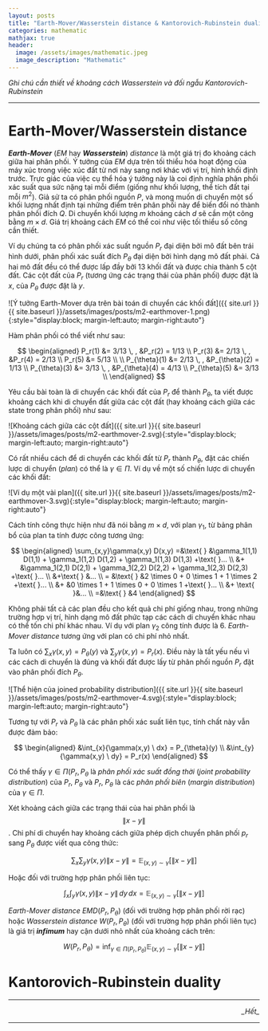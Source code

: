 ```yaml
---
layout: posts
title: "Earth-Mover/Wasserstein distance & Kantorovich-Rubinstein duality"
categories: mathematic
mathjax: true
header:
  image: /assets/images/mathematic.jpeg
  image_description: "Mathematic"
---
```


*Ghi chú cần thiết về khoảng cách Wasserstein và đối ngẫu Kantorovich-Rubinstein*

---

# Earth-Mover/Wasserstein distance

***Earth-Mover*** (*EM* hay ***Wasserstein***) *distance* là một giá trị đo khoảng cách giữa hai phân phối. 
Ý tưởng của *EM* dựa trên tối thiểu hóa hoạt động của máy xúc trong việc xúc đất từ nơi này sang nơi khác với vị trí, 
hình khối định trước. Trực giác của việc cụ thể hóa ý tưởng này là coi định nghĩa phân phối xác suất qua sức nặng tại 
mỗi điểm (giống như khối lượng, thể tích đất tại mỗi $m^2$). Giả sử ta có phân phối nguồn $P$, và mong muốn di chuyển 
một số khối lượng nhất định tại những điểm trên phân phối này để biến đổi nó thành phân phối đích $Q$. Di chuyển khối 
lượng $m$ khoảng cách $d$ sẽ cần một công bằng $m \times d$. Giá trị khoảng cách *EM* có thể coi như việc tối thiểu số 
công cần thiết.

Ví dụ chúng ta có phân phối xác suất nguồn $P_r$ đại diện bởi mô đất bên trái hình dưới, phân phối xác suất đích 
$P_{\theta}$ đại diện bởi hình dạng mô đất phải. Cả hai mô đất đều có thể được lấp đầy bởi 13 khối đất và được chia 
thành 5 cột đất. Các cột đất của $P_r$ (tương ứng các trạng thái của phân phối) được đặt là $x$, của $P_{\theta}$ được 
đặt là $y$.

![Ý tưởng Earth-Mover dựa trên bài toán di chuyển các khối đất]({{ site.url }}{{ site.baseurl }}/assets/images/posts/m2-earthmover-1.png){:style="display:block; margin-left:auto; margin-right:auto"}

Hàm phân phối có thể viết như sau:

$$ \begin{aligned}
P_r(1) &= 3/13 \, , &P_r(2) = 1/13 \\
P_r(3) &= 2/13 \, , &P_r(4) = 2/13 \\
P_r(5) &= 5/13 \\
\\
P_{\theta}(1) &= 2/13 \, , &P_{\theta}(2) = 1/13 \\
P_{\theta}(3) &= 3/13 \, , &P_{\theta}(4) = 4/13 \\
P_{\theta}(5) &= 3/13 \\
\end{aligned} $$

Yêu cầu bài toàn là di chuyển các khối đất của $P_r$ để thành $P_{\theta}$, ta viết được khoảng cách khi di chuyển đất 
giữa các cột đất (hay khoảng cách giữa các state trong phân phối) như sau:  

![Khoảng cách giữa các cột đất]({{ site.url }}{{ site.baseurl }}/assets/images/posts/m2-earthmover-2.svg){:style="display:block; margin-left:auto; margin-right:auto"}

Có rất nhiều cách để di chuyển các khối đất từ $P_r$ thành $P_{\theta}$, đặt các chiến lược di chuyển (*plan*) có thể 
là $\gamma \in \Pi$. Ví dụ về một số chiến lược di chuyển các khối đất:

![Ví dụ một vài plan]({{ site.url }}{{ site.baseurl }}/assets/images/posts/m2-earthmover-3.svg){:style="display:block; margin-left:auto; margin-right:auto"}

Cách tính công thực hiện như đã nói bằng $m \times d$, với plan ${\gamma}_1$, từ bảng phân bổ của plan ta tính được 
công tương ứng:

$$ \begin{aligned}
\sum_{x,y}\gamma(x,y) D(x,y) =&\text{ } &\gamma_1(1,1) D(1,1) + \gamma_1(1,2) D(1,2) + \gamma_1(1,3) D(1,3) +\text{ }... \\
                              &+ &\gamma_1(2,1) D(2,1) + \gamma_1(2,2) D(2,2) + \gamma_1(2,3) D(2,3) +\text{ }... \\
                              &+\text{ } &... \\
                             = &\text{ } &2 \times 0 + 0 \times 1 + 1 \times 2 +\text{ }... \\
                              &+ &0 \times 1 + 1 \times 0 + 0 \times 1 +\text{ }... \\
                              &+ \text{ }&... \\
                             =&\text{ } &4
\end{aligned} $$

Không phải tất cả các plan đều cho kết quả chi phí giống nhau, trong những trường hợp vị trí, hình dạng mô đất phức 
tạp các cách di chuyển khác nhau có thể tốn chi phí khác nhau. Ví dụ với plan ${\gamma}_2$ công tính được là 6. 
*Earth-Mover distance* tương ứng với plan có chi phí nhỏ 
nhất.

Ta luôn có $\sum_x \gamma(x,y) = P_{\theta}(y)$ và $\sum_y \gamma(x,y) = P_r(x)$. Điều này là tất yếu nếu vì các cách 
di chuyển là đúng và khối đất được lấy từ phân phối nguồn $P_r$ đặt vào phân phối đích $P_{\theta}$.

![Thể hiện của joined probability distribution]({{ site.url }}{{ site.baseurl }}/assets/images/posts/m2-earthmover-4.svg){:style="display:block; margin-left:auto; margin-right:auto"}

Tương tự với $P_r$ và $P_{\theta}$ là các phân phối xác suất liên tục, tính chất này vẫn được đảm bảo:

$$ \begin{aligned} 
&\int_{x}{\gamma(x,y) \ dx} = P_{\theta}(y) \\
&\int_{y}{\gamma(x,y) \ dy} = P_r(x)
\end{aligned} $$

Có thể thấy $\gamma \in \Pi(P_r, P_{\theta}$ là *phân phối xác suất đồng thời* (*joint probability distribution*) của 
$P_r$, $P_{\theta}$ và $P_r$, $P_{\theta}$ là các *phân phối biên* (*margin distribution*) của $\gamma \in \Pi$.

Xét khoảng cách giữa các trạng thái của hai phân phối là $$\|x - y\|$$. Chi phí di chuyển hay khoảng cách giữa phép dịch 
chuyển phân phối $p_r$ sang $P_{\theta}$ được viết qua công thức:

$$\sum_x \sum_y \gamma(x,y) \| x - y \| = \mathbb{E}_{(x,y) \sim \gamma}\big[\|x - y\|\big]$$

Hoặc đối với trường hợp phân phối liên tục:

$$\int_x \int_y \gamma(x,y) \| x - y \| \,dy\,dx = \mathbb{E}_{(x,y) \sim \gamma}\big[\|x - y\|\big]$$

*Earth-Mover distance* $EMD(P_r, P_{\theta})$ (đối với trường hợp phân phối rời rạc) hoặc *Wasserstein distance* 
$W(P_r, P_{\theta})$ (đối với trường hợp phân phối liên tục) là giá trị ***infimum*** hay cận dưới nhỏ nhất của khoảng cách trên:

$$ W(P_r, P_{\theta}) = \inf_{\gamma \in \Pi(P_r ,P_{\theta})} \mathbb{E}_{(x,y) \sim \gamma}\big[\|x - y\|\big] $$

# Kantorovich-Rubinstein duality

---

<div align="right"><i>_Hết_</i></div> 

---